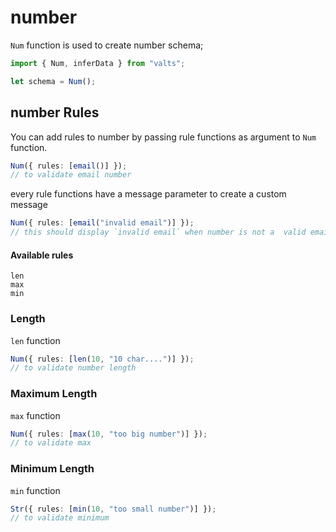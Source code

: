 # number

`Num` function is used to create number schema;

```ts
import { Num, inferData } from "valts";

let schema = Num();
```

## number Rules

You can add rules to number by passing rule functions as argument to `Num` function.

```ts
Num({ rules: [email()] });
// to validate email number
```

every rule functions have a message parameter to create a custom message

```ts
Num({ rules: [email("invalid email")] });
// this should display `invalid email` when number is not a  valid email
```

#### Available rules

`len`  
`max`  
`min`

### Length

`len` function

```ts
Num({ rules: [len(10, "10 char....")] });
// to validate number length
```

### Maximum Length

`max` function

```ts
Num({ rules: [max(10, "too big number")] });
// to validate max
```

### Minimum Length

`min` function

```ts
Str({ rules: [min(10, "too small number")] });
// to validate minimum
```
